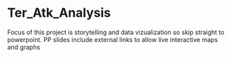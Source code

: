 # Ter_Atk_Analysis
Focus of this project is storytelling and data vizualization so skip straight to powerpoint.
PP slides include external links to allow live interactive maps and graphs
